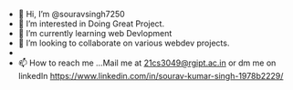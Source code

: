 - 👋 Hi, I’m @souravsingh7250
- 👀 I’m interested in Doing Great Project.
- 🌱 I’m currently learning web Devlopment
- 💞️ I’m looking to collaborate on various webdev projects.
- 
- 📫 How to reach me ...Mail me at 21cs3049@rgipt.ac.in or dm me on linkedIn https://www.linkedin.com/in/sourav-kumar-singh-1978b2229/

<!---
souravsingh7250/souravsingh7250 is a ✨ special ✨ repository because its `README.md` (this file) appears on your GitHub profile.
You can click the Preview link to take a look at your changes.
--->
